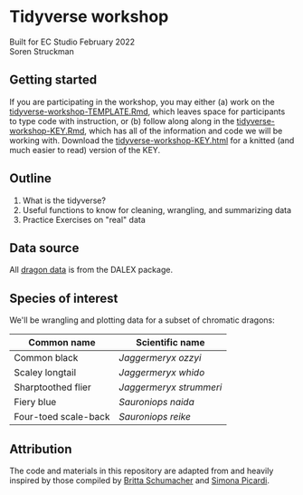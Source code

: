 # Tidyverse workshop
Built for EC Studio February 2022  
Soren Struckman

## Getting started
If you are participating in the workshop, you may either (a) work on the [tidyverse-workshop-TEMPLATE.Rmd](https://github.com/sstruckman/EC-tidyverse-workshop/blob/main/tidyverse-workshop-TEMPLATE.Rmd), which leaves space for participants to type code with instruction, or (b) follow along along in the [tidyverse-workshop-KEY.Rmd](https://github.com/sstruckman/EC-tidyverse-workshop/blob/main/tidyverse-workshop-KEY.Rmd), which has all of the information and code we will be working with. Download the [tidyverse-workshop-KEY.html](https://github.com/sstruckman/EC-tidyverse-workshop/blob/main/tidyverse-workshop-KEY.html) for a knitted (and much easier to read) version of the KEY.

## Outline
1. What is the tidyverse?
2. Useful functions to know for cleaning, wrangling, and summarizing data
3. Practice Exercises on "real" data

## Data source
All [dragon data](http://search.r-project.org/R/R/library/DALEX/html/dragons.html) is from the DALEX package.

## Species of interest
We'll be wrangling and plotting data for a subset of chromatic dragons:

|     Common name     |      Scientific name      |
|---------------------|---------------------------|
|     Common black     |     *Jaggermeryx ozzyi*    |
|     Scaley longtail    |    *Jaggermeryx whido*    |
|     Sharptoothed flier    |     *Jaggermeryx strummeri*    |
|     Fiery blue     |    *Sauroniops naida* |
|     Four-toed scale-back   |     *Sauroniops reike*    |

## Attribution
The code and materials in this repository are adapted from and heavily inspired by those compiled by [Britta Schumacher](https://github.com/blschum/CAS-tidyverse-workshop) and [Simona Picardi](https://ecorepsci.github.io/reproducible-science/tidyverse.html). 
